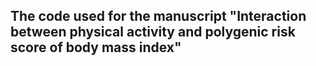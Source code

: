 ## The code used for the manuscript "Interaction between physical activity and polygenic risk score of body mass index"

